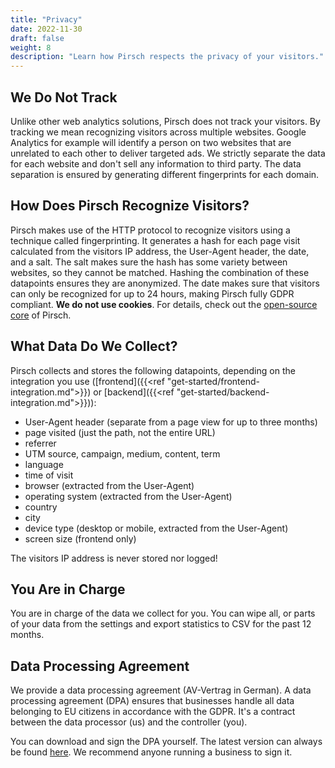 ```yaml
---
title: "Privacy"
date: 2022-11-30
draft: false
weight: 8
description: "Learn how Pirsch respects the privacy of your visitors."
---
```


## We Do Not Track

Unlike other web analytics solutions, Pirsch does not track your visitors. By tracking we mean recognizing visitors across multiple websites. Google Analytics for example will identify a person on two websites that are unrelated to each other to deliver targeted ads. We strictly separate the data for each website and don't sell any information to third party. The data separation is ensured by generating different fingerprints for each domain.

## How Does Pirsch Recognize Visitors?

Pirsch makes use of the HTTP protocol to recognize visitors using a technique called fingerprinting. It generates a hash for each page visit calculated from the visitors IP address, the User-Agent header, the date, and a salt. The salt makes sure the hash has some variety between websites, so they cannot be matched. Hashing the combination of these datapoints ensures they are anonymized. The date makes sure that visitors can only be recognized for up to 24 hours, making Pirsch fully GDPR compliant. **We do not use cookies**. For details, check out the [open-source core](https://github.com/pirsch-analytics/pirsch) of Pirsch.

## What Data Do We Collect?

Pirsch collects and stores the following datapoints, depending on the integration you use ([frontend]({{<ref "get-started/frontend-integration.md">}}) or [backend]({{<ref "get-started/backend-integration.md">}})):

* User-Agent header (separate from a page view for up to three months)
* page visited (just the path, not the entire URL)
* referrer
* UTM source, campaign, medium, content, term
* language
* time of visit
* browser (extracted from the User-Agent)
* operating system (extracted from the User-Agent)
* country
* city
* device type (desktop or mobile, extracted from the User-Agent)
* screen size (frontend only)

The visitors IP address is never stored nor logged!

## You Are in Charge

You are in charge of the data we collect for you. You can wipe all, or parts of your data from the settings and export statistics to CSV for the past 12 months.

## Data Processing Agreement

We provide a data processing agreement (AV-Vertrag in German). A data processing agreement (DPA) ensures that businesses handle all data belonging to EU citizens in accordance with the GDPR. It's a contract between the data processor (us) and the controller (you).

You can download and sign the DPA yourself. The latest version can always be found [here](https://pirsch.io/static/files/pirsch-data-processing-agreement.pdf). We recommend anyone running a business to sign it.
